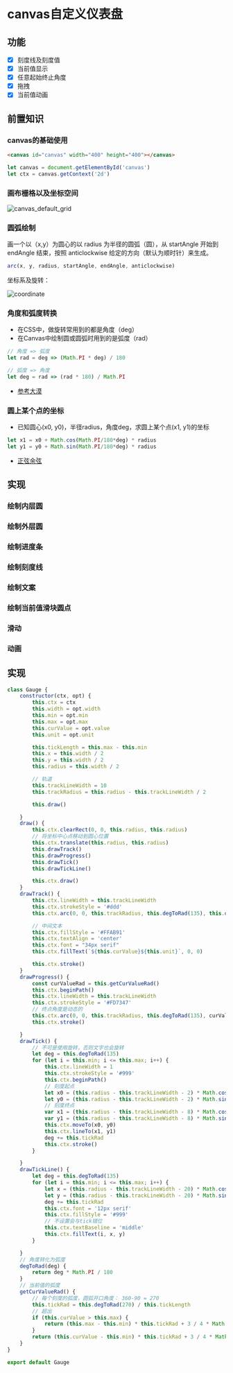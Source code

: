 
# canvas自定义仪表盘

## 功能

- [x] 刻度线及刻度值
- [x] 当前值显示
- [x] 任意起始终止角度
- [x] 拖拽
- [x] 当前值动画

## 前置知识

### canvas的基础使用

```html
<canvas id="canvas" width="400" height="400"></canvas>
```

```js
let canvas = document.getElementById('canvas')
let ctx = canvas.getContext('2d')
```

### 画布栅格以及坐标空间

![canvas_default_grid](./images/canvas_default_grid.png)

### 圆弧绘制

画一个以（x,y）为圆心的以 radius 为半径的圆弧（圆），从 startAngle 开始到 endAngle 结束，按照 anticlockwise 给定的方向（默认为顺时针）来生成。

```js
arc(x, y, radius, startAngle, endAngle, anticlockwise)
```

坐标系及旋转：

![coordinate](./images/coordinate.png)

### 角度和弧度转换

- 在CSS中，做旋转常用到的都是角度（deg）
- 在Canvas中绘制圆或圆弧时用到的是弧度（rad）

```js
// 角度 => 弧度
let rad = deg => (Math.PI * deg) / 180

// 弧度 => 角度
let deg = rad => (rad * 180) / Math.PI
```

- [参考大漠](https://www.open-open.com/lib/view/open1489798156717.html#articleHeader0)

### 圆上某个点的坐标

- 已知圆心(x0, y0)，半径radius，角度deg，求圆上某个点(x1, y1)的坐标

```js
let x1 = x0 + Math.cos(Math.PI/180*deg) * radius
let y1 = y0 + Math.sin(Math.PI/180*deg) * radius
```



- [正弦余弦](https://www.shuxuele.com/sine-cosine-tangent.html)

## 实现

### 绘制内层圆

### 绘制外层圆

### 绘制进度条

### 绘制刻度线

### 绘制文案

### 绘制当前值滑块圆点

### 滑动

### 动画

## 实现

```js
class Gauge {
	constructor(ctx, opt) {
		this.ctx = ctx
		this.width = opt.width
		this.min = opt.min
		this.max = opt.max
		this.curValue = opt.value
		this.unit = opt.unit

		this.tickLength = this.max - this.min
		this.x = this.width / 2
		this.y = this.width / 2
		this.radius = this.width / 2

		// 轨道
		this.trackLineWidth = 10
		this.trackRadius = this.radius - this.trackLineWidth / 2

		this.draw()

	}
	draw() {
		this.ctx.clearRect(0, 0, this.radius, this.radius)
		// 将坐标中心点移动到圆心位置
		this.ctx.translate(this.radius, this.radius)
		this.drawTrack()
		this.drawProgress()
		this.drawTick()
		this.drawTickLine()

		this.ctx.draw()
	}
	drawTrack() {
		this.ctx.lineWidth = this.trackLineWidth
		this.ctx.strokeStyle = '#ddd'
		this.ctx.arc(0, 0, this.trackRadius, this.degToRad(135), this.degToRad(45))

		// 中间文本
		this.ctx.fillStyle = '#FFAB91'
		this.ctx.textAlign = 'center'
		this.ctx.font = "34px serif"
		this.ctx.fillText(`${this.curValue}${this.unit}`, 0, 0)

		this.ctx.stroke()
	}
	drawProgress() {
		const curValueRad = this.getCurValueRad()
		this.ctx.beginPath()
		this.ctx.lineWidth = this.trackLineWidth
		this.ctx.strokeStyle = '#FD7347'
		// 终点角度是动态的
		this.ctx.arc(0, 0, this.trackRadius, this.degToRad(135), curValueRad)
		this.ctx.stroke()

	}
	drawTick() {
		// 不可是使用旋转，否则文字也会旋转
		let deg = this.degToRad(135)
		for (let i = this.min; i <= this.max; i++) {
			this.ctx.lineWidth = 1
			this.ctx.strokeStyle = '#999'
			this.ctx.beginPath()
			// 刻度起点
			let x0 = (this.radius - this.trackLineWidth - 2) * Math.cos(deg)
			let y0 = (this.radius - this.trackLineWidth - 2) * Math.sin(deg)
			// 刻度终点
			var x1 = (this.radius - this.trackLineWidth - 8) * Math.cos(deg)
			var y1 = (this.radius - this.trackLineWidth - 8) * Math.sin(deg)
			this.ctx.moveTo(x0, y0)
			this.ctx.lineTo(x1, y1)
			deg += this.tickRad
			this.ctx.stroke()
		}

	}
	drawTickLine() {
		let deg = this.degToRad(135)
		for (let i = this.min; i <= this.max; i++) {
			let x = (this.radius - this.trackLineWidth - 20) * Math.cos(deg)
			let y = (this.radius - this.trackLineWidth - 20) * Math.sin(deg)
			deg += this.tickRad
			this.ctx.font = '12px serif'
			this.ctx.fillStyle = '#999'
			// 不设置会与tick错位
			this.ctx.textBaseline = 'middle'
			this.ctx.fillText(i, x, y)
		}

	}
	// 角度转化为弧度
	degToRad(deg) {
		return deg * Math.PI / 180
	}
	// 当前值的弧度
	getCurValueRad() {
		// 每个刻度的弧度，圆弧开口角度： 360-90 = 270
		this.tickRad = this.degToRad(270) / this.tickLength
		// 超出
		if (this.curValue > this.max) {
			return (this.max - this.min) * this.tickRad + 3 / 4 * Math.PI
		}
		return (this.curValue - this.min) * this.tickRad + 3 / 4 * Math.PI
	}
}

export default Gauge

```